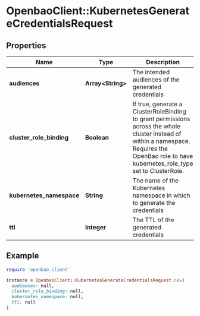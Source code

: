 # OpenbaoClient::KubernetesGenerateCredentialsRequest

## Properties

| Name | Type | Description | Notes |
| ---- | ---- | ----------- | ----- |
| **audiences** | **Array&lt;String&gt;** | The intended audiences of the generated credentials | [optional] |
| **cluster_role_binding** | **Boolean** | If true, generate a ClusterRoleBinding to grant permissions across the whole cluster instead of within a namespace. Requires the OpenBao role to have kubernetes_role_type set to ClusterRole. | [optional] |
| **kubernetes_namespace** | **String** | The name of the Kubernetes namespace in which to generate the credentials |  |
| **ttl** | **Integer** | The TTL of the generated credentials | [optional] |

## Example

```ruby
require 'openbao_client'

instance = OpenbaoClient::KubernetesGenerateCredentialsRequest.new(
  audiences: null,
  cluster_role_binding: null,
  kubernetes_namespace: null,
  ttl: null
)
```

